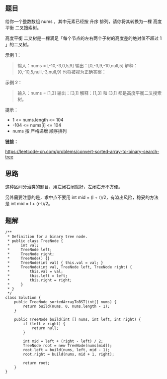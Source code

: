 ## 题目

给你一个整数数组 nums ，其中元素已经按 升序 排列，请你将其转换为一棵 高度平衡 二叉搜索树。

高度平衡 二叉树是一棵满足「每个节点的左右两个子树的高度差的绝对值不超过 1 」的二叉树。

 

示例 1：

> 输入：nums = [-10,-3,0,5,9]
> 输出：[0,-3,9,-10,null,5]
> 解释：[0,-10,5,null,-3,null,9] 也将被视为正确答案：

示例 2：

> 输入：nums = [1,3]
> 输出：[3,1]
> 解释：[1,3] 和 [3,1] 都是高度平衡二叉搜索树。


提示：

* 1 <= nums.length <= 104
* -104 <= nums[i] <= 104
* nums 按 严格递增 顺序排列

**链接：**

https://leetcode-cn.com/problems/convert-sorted-array-to-binary-search-tree

## 思路

这种区间分治类的题目，用左闭右闭就好，左闭右开不方便。

另外需要注意的是，求中点不要用 int mid = (l + r)/2，有溢出风险，稳妥的方法是 int mid = l + (r-l)/2。

## 题解


    /**
     * Definition for a binary tree node.
     * public class TreeNode {
     *     int val;
     *     TreeNode left;
     *     TreeNode right;
     *     TreeNode() {}
     *     TreeNode(int val) { this.val = val; }
     *     TreeNode(int val, TreeNode left, TreeNode right) {
     *         this.val = val;
     *         this.left = left;
     *         this.right = right;
     *     }
     * }
     */
    class Solution {
        public TreeNode sortedArrayToBST(int[] nums) {
            return build(nums, 0, nums.length - 1);
        }
    
        public TreeNode build(int [] nums, int left, int right) {
            if (left > right) {
                return null;
            }
    
            int mid = left + (right - left) / 2;
            TreeNode root = new TreeNode(nums[mid]);
            root.left = build(nums, left, mid - 1);
            root.right = build(nums, mid + 1, right);
    
            return root;
        }
    }
